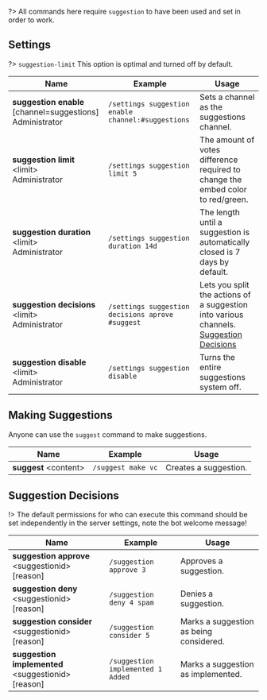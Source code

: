 ?> All commands here require `suggestion` to have been used and set in order to work.

<!--![Suggestions](_images/suggestions.png ':size=75%')-->

## Settings

?> `suggestion-limit` This option is optimal and turned off by default.
<!-- tabs:start -->
<!-- tab:Slash Commands -->
Name              | Example           | Usage                                                                         
 ---------------- | ----------------- | -----------------------------------------------------------------------------                      
**suggestion enable** [channel=suggestions]<br><span class="user-permissions">Administrator</span> | `/settings suggestion enable channel:#suggestions` | Sets a channel as the suggestions channel.
**suggestion limit** \<limit><br><span class="user-permissions">Administrator</span> | `/settings suggestion limit 5` | The amount of votes difference required to change the embed color to red/green.
**suggestion duration** \<limit><br><span class="user-permissions">Administrator</span> | `/settings suggestion duration 14d` | The length until a suggestion is automatically closed is 7 days by default.
**suggestion decisions** \<limit><br><span class="user-permissions">Administrator</span> | `/settings suggestion decisions aprove #suggest` | Lets you split the actions of a suggestion into various channels. [Suggestion Decisions](https://docs.shag.gg/#/suggestions?id=suggestion-decisions)
**suggestion disable** \<limit><br><span class="user-permissions">Administrator</span> | `/settings suggestion disable` | Turns the entire suggestions system off.
<!-- tabs:end -->

## Making Suggestions
<!-- tabs:start -->                                                    
<!-- tab:Slash Commands -->
Anyone can use the `suggest` command to make suggestions.

Name              | Example           | Usage                                                                         
 ---------------- | ----------------- | ----------------------------------------------------------------------------- 
**suggest** \<content> | `/suggest make vc`| Creates a suggestion.                                   
<!-- tabs:end -->

## Suggestion Decisions
<!-- tabs:start -->     
!> The default permissions for who can execute this command should be set independently in the server settings, note the bot welcome message!
<!-- tab:Slash Commands -->
Name              | Example           | Usage                                                                         
 ---------------- | ----------------- | ----------------------------------------------------------------------------- 
**suggestion approve** \<suggestionid> [reason] | `/suggestion approve 3` | Approves a suggestion.                    
**suggestion deny** \<suggestionid> [reason] | `/suggestion deny 4 spam` | Denies a suggestion.                       
**suggestion consider** \<suggestionid> [reason] | `/suggestion consider 5` | Marks a suggestion as being considered. 
**suggestion implemented** \<suggestionid> [reason] | `/suggestion implemented 1 Added` | Marks a suggestion as implemented.
<!-- tabs:end -->
